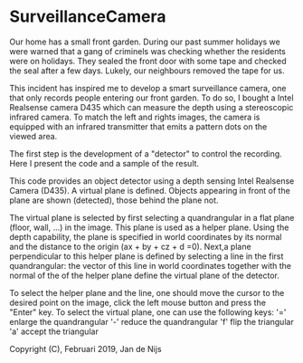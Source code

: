 # SurveillanceCamera

Our home has a small front garden. During our past summer holidays we were warned that a gang of criminels was checking whether the residents were on holidays. They sealed the front door with some tape and checked the seal after a few days. Lukely, our neighbours  removed the tape for us.

This incident has inspired me to develop a smart surveillance camera, one that only records people entering our front garden. To do so, I bought a Intel Realsense camera D435 which can measure the depth using a stereoscopic infrared camera. To match the left and rights images, the camera is equipped with an infrared transmitter that emits a pattern dots on the viewed area.

The first step is the development of a "detector" to control the recording. Here I present the code and a sample of the result.

This code provides an object detector using a depth sensing Intel Realsense Camera (D435). A virtual plane is defined.
Objects appearing in front of the plane are shown (detected), those behind the plane not.

The virtual plane is selected by first selecting a quandrangular in a flat plane (floor, wall, ...) in the image. This plane
is used as a helper plane. Using the depth capability, the plane is specified in world coordinates by its normal and the distance 
to the origin (ax + by + cz + d =0). Next,a plane perpendicular to this helper plane is defined by selecting a line in the 
first quandrangular: the vector of this line in  world coordinates together with the normal of the of the helper plane define 
the virtual plane of the detector.

To select the helper plane and the line, one should move the cursor to the desired point on the image, click the left mouse button and press the "Enter" key. To select the virtual plane, one can use the following keys:
      '='       enlarge the quandrangular
      '-'       reduce the quandrangular
      'f'     flip the triangular
      'a'     accept the triangular

Copyright (C), Februari 2019, Jan de Nijs
